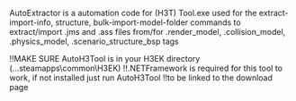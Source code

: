 AutoExtractor is a automation code for (H3T) Tool.exe 
used for the extract-import-info, structure, bulk-import-model-folder commands to extract/import .jms and .ass files from/for
.render_model, .collision_model, .physics_model, .scenario_structure_bsp tags

!!MAKE SURE AutoH3Tool is in your H3EK directory (...steamapps\common\H3EK)
!!.NETFramework is required for this tool to work, if not installed just run AutoH3Tool
!!to be linked to the download page
